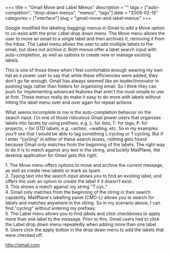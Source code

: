 +++
title = "Gmail Move and Label Menus"
description = ""
tags = ["auto-completion", "drop-down menus", "menus", "tags"]
date = "2009-02-16"
categories = ["interface"]
slug = "gmail-move-and-label-menus"
+++


<p>Google modified the labeling (tagging) menus in Gmail to add a Move option to co-exist with the prior Label drop down menu. The Move menu allows the user to move an email to a single label and then archives it, removing it from the Inbox. The Label menu allows the user to add multiple labels to the email, but does not archive it. Both menus offer a label search input with auto-completion, as well as options to create new or manage existing labels.  </p>
<p>This is one of those times when I feel comfortable enough wearing my own hat as a power user to say that while these efficiencies were added, they don't go far enough. Gmail has always seemed like an leader/innovator in pushing tags rather than folders for organizing email. So I think they can push for implementing advanced features that aren't the most simple to use at first. These menus really do make it easy to do more with labels without hitting the label menu over and over again for repeat actions.</p>
<p>What seems incomplete to me is the auto-completion behavior on the search input. I'm one of those ridiculous Gmail power users that organizes labels into facets by using prefixes, e.g. L: for lists, T: for tags, P: for projects, ~ for GTD labels, e.g. ~action, ~waiting, etc. So in my examples you'll see that I would be able to tag something L:cycling or T:cycling. But if I enter "cycling" in either of these search boxes, nothing gets found because Gmail only matches from the beginning of the labels. The right way to do it is to match against any text in the string, and luckily MailPlane, the desktop application for Gmail gets this right.</p>
<div id="screens-full" class="clear"><div class="caption">1. The Move menu offers options to move and archive the current message, as well as create new labels or mark as spam.</div><div class="fullimg clear"><a href="/media/interface/gmail-labels-1.png" class="group" rel="group" title="1. The Move menu offers options to move and archive the current message, as well as create new label..."><img src="/media/interface/gmail-labels-1.png" alt="" class="img-responsive"></a></div></div><div id="screens-full" class="clear"><div class="caption">2. Typing text into the search input allows you to find an existing label, and offers the user an option to create the label if it doesn't exist.</div><div class="fullimg clear"><a href="/media/interface/gmail-labels-2.png" class="group" rel="group" title="2. Typing text into the search input allows you to find an existing label, and offers the user an op..."><img src="/media/interface/gmail-labels-2.png" alt="" class="img-responsive"></a></div></div><div id="screens-full" class="clear"><div class="caption">3. This shows a match against my string &quot;T:cyc.&quot;</div><div class="fullimg clear"><a href="/media/interface/gmail-labels-3.png" class="group" rel="group" title="3. This shows a match against my string &quot;T:cyc.&quot;"><img src="/media/interface/gmail-labels-3.png" alt="" class="img-responsive"></a></div></div><div id="screens-full" class="clear"><div class="caption">4. Gmail only matches from the beginning of the string in their search capability. MailPlane's labelling panel (CMD-L) allows you to search for labels and matches anywhere in the string. So in my scenario above, I can find &quot;cycling&quot; without entering my prefixes.</div><div class="fullimg clear"><a href="/media/interface/gmail-labels-4.png" class="group" rel="group" title="4. Gmail only matches from the beginning of the string in their search capability. MailPlane's ..."><img src="/media/interface/gmail-labels-4.png" alt="" class="img-responsive"></a></div></div><div id="screens-full" class="clear"><div class="caption">5. The Label menu allows you to find labels and click checkboxes to apply more than one label to the message. Prior to this, Gmail users had to click the Label drop down menu repeatedly when adding more than one label.</div><div class="fullimg clear"><a href="/media/interface/gmail-labels-5.png" class="group" rel="group" title="5. The Label menu allows you to find labels and click checkboxes to apply more than one label to the..."><img src="/media/interface/gmail-labels-5.png" alt="" class="img-responsive"></a></div></div><div id="screens-full" class="clear"><div class="caption">6. Users click the apply button in the drop down menu to add the labels that were checked off.</div><div class="fullimg clear"><a href="/media/interface/gmail-labels-6.png" class="group" rel="group" title="6. Users click the apply button in the drop down menu to add the labels that were checked off."><img src="/media/interface/gmail-labels-6.png" alt="" class="img-responsive"></a></div></div>        
<p><a href="http://gmail.com/">http://gmail.com</a></p>

